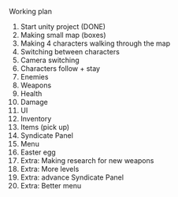 Working plan

1)	Start unity project (DONE)				            
2)	Making small map (boxes)				
3)	Making 4 characters walking through the map		
4)	Switching between characters				
5)	Camera switching					
6)	Characters follow + stay				
7)	Enemies 						
8)	Weapons 						
9)	Health							
10)	Damage 							
11)	UI							
12)	Inventory 						
13)	Items (pick up) 					
14)	Syndicate Panel						
15)	Menu 							
16)	Easter egg 						
17)	Extra: Making research for new weapons			
18)	Extra: More levels 					
19)	Extra: advance Syndicate Panel				
20)	Extra: Better menu					
